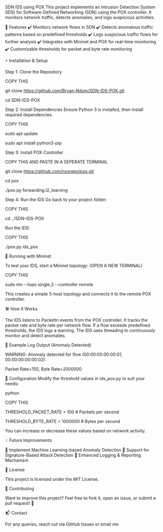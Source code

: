 SDN IDS using POX
This project implements an Intrusion Detection System (IDS) for Software-Defined Networking (SDN) using the POX controller. It monitors network traffic, detects anomalies, and logs suspicious activities.

📌 Features
✔️ Monitors network flows in SDN
✔️ Detects anomalous traffic patterns based on predefined thresholds
✔️ Logs suspicious traffic flows for further analysis
✔️ Integrates with Mininet and POX for real-time monitoring
✔️ Customizable thresholds for packet and byte rate monitoring

⚡ Installation & Setup

Step 1: Clone the Repository

COPY THIS

git clone https://github.com/Bryan-Ndum/SDN-IDS-POX.git

cd SDN-IDS-POX

Step 2: Install Dependencies
Ensure Python 3 is installed, then install required dependencies.

COPY THIS

sudo apt update

sudo apt install python3-pip

Step 3: Install POX Controller

COPY THIS AND PASTE IN A SEPERATE TERMINAL

git clone https://github.com/noxrepo/pox.git

cd pox

./pox.py forwarding.l2_learning


Step 4: Run the IDS
Go back to your project folder:

COPY THIS

cd ../SDN-IDS-POX

Run the IDS:

COPY THIS

./pox.py ids_pox

🔧 Running with Mininet

To test your IDS, start a Mininet topology: (OPEN A NEW TERMINAL)

COPY THIS

sudo mn --topo single,3 --controller remote

This creates a simple 3-host topology and connects it to the remote POX controller.

🛠 How It Works

The IDS listens to PacketIn events from the POX controller.
It tracks the packet rate and byte rate per network flow.
If a flow exceeds predefined thresholds, the IDS logs a warning.
The IDS uses threading to continuously monitor and detect anomalies.

🚨 Example Log Output (Anomaly Detected)

WARNING: Anomaly detected for flow (00:00:00:00:00:01, 00:00:00:00:00:02):

Packet Rate=150, Byte Rate=2000000

📝 Configuration
Modify the threshold values in ids_pox.py to suit your needs:

python

COPY THIS

THRESHOLD_PACKET_RATE = 100  # Packets per second

THRESHOLD_BYTE_RATE = 1000000  # Bytes per second

You can increase or decrease these values based on network activity.

💡 Future Improvements

🚀 Implement Machine Learning-based Anomaly Detection
🚀 Support for Signature-Based Attack Detection
🚀 Enhanced Logging & Reporting Mechanism

📜 License

This project is licensed under the MIT License.

🤝 Contributing

Want to improve this project? Feel free to fork it, open an issue, or submit a pull request! 🎯

📬 Contact

For any queries, reach out via GitHub Issues or email me

